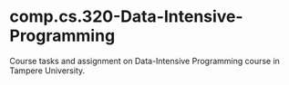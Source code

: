 # comp.cs.320-Data-Intensive-Programming
Course tasks and assignment on Data-Intensive Programming course in Tampere University.
